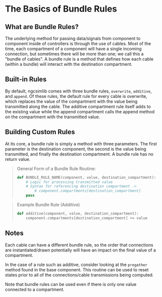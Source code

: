 # The Basics of Bundle Rules

## What are Bundle Rules?
The underlying method for passing data/signals from component to component inside of
controllers is through the use of cables. Most of the time, each compartment of a
component will have a single incoming connection, but sometimes there will be
more than one; we call this a "bundle of cables". A bundle rule is a method that
defines how each cable (within a bundle) will interact with the destination
compartment.

## Built-in Rules
By default, ngcsimlib comes with three bundle rules,
`overwrite`, `additive`, and `append`. Of these rules, the default rule for every
cable is overwrite, which replaces the value of the compartment with the value
being transmitted along the cable. The additive compartment rule itself adds to
the existing value while the append compartment calls the append method on the
compartment with the transmitted value.

## Building Custom Rules
At its core, a bundle rule is simply a method with three parameters. The first
parameter is the destination component, the second is the value being
transmitted, and finally the destination compartment. A bundle rule has no
return value.

> General Form of a Bundle Rule Routine:
> ```python
> def BUNDLE_RULE_NAME(component, value, destination_compartment):
>     # Logic for processing transmitted value
>     # Syntax for referencing destination compartment ->
>         # component.compartments[destination_compartment]
>     pass
> ```

> Example Bundle Rule (Additive)
> ```python
> def additive(component, value, destination_compartment):
>     component.compartments[destination_compartment] += value
> ```

## Notes
Each cable can have a different bundle rule, so the order that connections are
instantiated/drawn potentially will have an impact on the final value of a
compartment.

In the case of a rule such as additive, consider looking at the `pregather`
method found in the base component. This routine can be used to reset states
prior to all of the connections/cable transmissions being computed.

Note that bundle rules can be used even if there is only one value connected to a
compartment.

